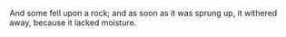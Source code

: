And some fell upon a rock; and as soon as it was sprung up, it withered away, because it lacked moisture.
